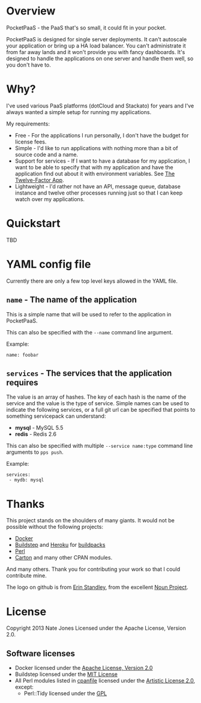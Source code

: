 # Overview

PocketPaaS - the PaaS that's so small, it could fit in your pocket.

PocketPaaS is designed for single server deployments.  It can't autoscale your
application or bring up a HA load balancer.  You can't administrate it from far
away lands and it won't provide you with fancy dashboards.  It's designed to
handle the applications on one server and handle them well, so you don't have
to.

# Why?

I've used various PaaS platforms (dotCloud and Stackato) for years and I've always wanted a simple setup for running my applications.

My requirements:

* Free - For the applications I run personally, I don't have the budget for license fees.
* Simple - I'd like to run applications with nothing more than a bit of source code and a name.
* Support for services - If I want to have a database for my application, I want to be able to specify that with my application and have the application find out about it with environment variables.  See [The Twelve-Factor App](http://12factor.net/).
* Lightweight - I'd rather not have an API, message queue, database instance and twelve other processes running just so that I can keep watch over my applications.

# Quickstart

TBD

# YAML config file

Currently there are only a few top level keys allowed in the YAML file.

## `name` - The name of the application

This is a simple name that will be used to refer to the application in
PocketPaaS.

This can also be specified with the `--name` command line argument.

Example:

```
name: foobar
```

## `services` - The services that the application requires

The value is an array of hashes.  The key of each hash is the name of the
service and the value is the type of service.  Simple names can be used to
indicate the following services, or a full git url can be specified that points
to something servicepack can understand:

* **mysql** - MySQL 5.5
* **redis** - Redis 2.6

This can also be specified with multiple `--service name:type` command line
arguments to `pps push`.

Example:

```
services:
 - mydb: mysql
```

# Thanks

This project stands on the shoulders of many giants.  It would not be possible without the following projects:

* [Docker](http://docker.io)
* [Buildstep](https://github.com/progrium/buildstep) and [Heroku](https://www.heroku.com/) for [buildpacks](https://devcenter.heroku.com/articles/buildpacks)
* [Perl](http://perl.org)
* [Carton](https://metacpan.org/module/Carton) and many other CPAN modules.

And many others.  Thank you for contributing your work so that I could contribute mine.

The logo on github is from [Erin Standley](http://thenounproject.com/noun/pocket/#icon-No17671), from the excellent [Noun Project](http://thenounproject.com/).

# License

Copyright 2013 Nate Jones
Licensed under the Apache License, Version 2.0.

## Software licenses

* Docker licensed under the [Apache License, Version 2.0](http://opensource.org/licenses/Apache-2.0)
* Buildstep licensed under the [MIT License](http://opensource.org/licenses/MIT)
* All Perl modules listed in [cpanfile](cpanfile) licensed under the [Artistic License 2.0](http://opensource.org/licenses/Artistic-2.0), except:
  * Perl::Tidy licensed under the [GPL](http://opensource.org/licenses/gpl-license)

